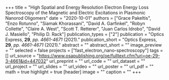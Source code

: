 +++
title = "High Spatial and Energy Resolution Electron Energy Loss Spectroscopy of the Magnetic and Electric Excitations in Plasmonic Nanorod Oligomers"
date = "2020-10-01"
authors = ["Grace Pakeltis", "Enzo Rotunno", "Siamak Khorassani", "David A. Garfinkel", "Robyn Collette", "Claire A. West", "Scott T. Retterer", "Juan Carlos Idrobo", "David J. Masiello", "Philip D. Rack"]
publication_types = ["2"]
publication = "Optics Express, **29**, _pp. 4661-4671_ (2021)."
publication_short = "Optics Express, **29**, _pp. 4661-4671_ (2021)."
abstract = ""
abstract_short = ""
image_preview = ""
selected = false
projects = ["fast_electron_nano-spectroscopy"]
tags = []
url_source = "https://www.osapublishing.org/oe/fulltext.cfm?uri=oe-29-3-4661&id=447032"
url_preprint = ""
url_code = ""
url_dataset = ""
url_project = ""
url_slides = ""
url_video = ""
url_poster = ""
url_pdf = ""
math = true
highlight = true
[header]
image = ""
caption = ""
+++
